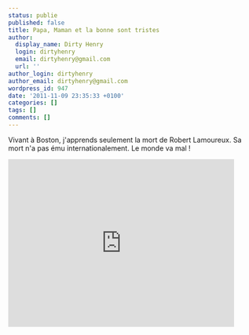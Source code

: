 ```yaml
---
status: publie
published: false
title: Papa, Maman et la bonne sont tristes
author:
  display_name: Dirty Henry
  login: dirtyhenry
  email: dirtyhenry@gmail.com
  url: ''
author_login: dirtyhenry
author_email: dirtyhenry@gmail.com
wordpress_id: 947
date: '2011-11-09 23:35:33 +0100'
categories: []
tags: []
comments: []
---
```

Vivant à Boston, j'apprends seulement la mort de Robert Lamoureux. Sa mort n'a pas ému internationalement. Le monde va mal !

<iframe width="460" height="342" src="http://www.youtube.com/embed/s1JtweRfweg" frameborder="0" allowfullscreen></iframe>
